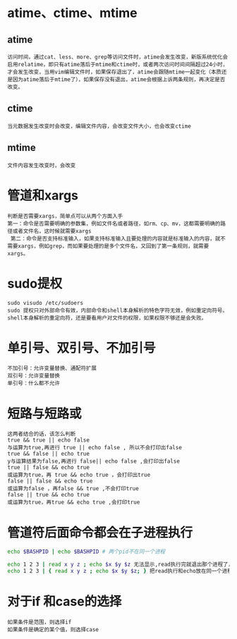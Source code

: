 # atime、ctime、mtime
## atime
	访问时间，通过cat、less、more、grep等访问文件时，atime会发生改变，新版系统优化会启用relatime，即只有atime落后于mtime和ctime时，或者两次访问时间间隔超过24小时，才会发生改变，当用vim编辑文件时，如果保存退出了，atime会跟随mtime一起变化（本质还是因为atime落后于mtime了），如果保存没有退出，atime会根据上诉两条规则，再决定是否改变。

## ctime
	当元数据发生改变时会改变，编辑文件内容，会改变文件大小，也会改变ctime
## mtime
	文件内容发生改变时，会改变
# 管道和xargs
	判断是否需要xargs，简单点可以从两个方面入手
	第一：命令是否需要明确的参数集，例如文件名或者路径，如rm、cp、mv，这都需要明确的路径或者文件名，这时候就需要xargs
	 第二：命令是否支持标准输入，如果支持标准输入且要处理的内容就是标准输入的内容，就不需要xargs，例如grep，而如果要处理的是多个文件名，又回到了第一条规则，就需要xargs。

# sudo提权
	sudo visudo /etc/sudoers
	sudo 提权只对外部命令有效，内部命令和shell本身解析的特色字符无效，例如重定向符号。shell本身解析的重定向符，还是要看用户对文件的权限，如果权限不够还是会失败。

# 单引号、双引号、不加引号
	不加引号：允许变量替换、通配符扩展
	双引号：允许变量替换
	单引号：什么都不允许
# 短路与短路或
	这两者结合的话，该怎么判断
	true && true || echo false
	与运算为true,再进行 true || echo false , 所以不会打印出false
	true && false || echo true
	y与运算结果为false,再进行 false|| echo false ,会打印出false
	true || false && echo true
	或运算为true，再 true && echo true ，会打印出true
	false || false && echo true
	或运算为false ，再false && true ,不会打印true
	false || true && echo true 
	或运算为true，再true && echo true ,会打印true

# 管道符后面命令都会在子进程执行
```bash
echo $BASHPID | echo $BASHPID # 两个pid不在同一个进程

echo 1 2 3 | read x y z ; echo $x $y $z 无法显示,read执行完就退出那个进程了，自然无法看见 $x $y $z
echo 1 2 3 | { read x y z ; echo $x $y $z; } 把read执行和echo放在同一个进程，可以看见 
```
# 对于if 和case的选择
	如果条件是范围，则选择if
	如果条件是确定的某个值，则选择case